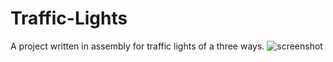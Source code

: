 # Traffic-Lights
A project written in assembly for traffic lights of a three ways.
![screenshot](https://github.com/sigma1326/Traffic-Lights/blob/master/traffic%20lights.png)
